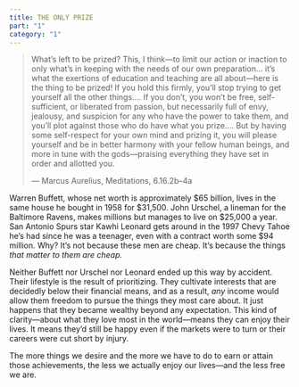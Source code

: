 ```yaml
---
title: THE ONLY PRIZE
part: "1"
category: "1"
---
```


> What’s left to be prized? This, I think—to limit our action or inaction to only what’s in keeping with the needs of our own preparation... it’s what the exertions of education and teaching are all about—here is the thing to be prized! If you hold this firmly, you’ll stop trying to get yourself all the other things.... If you don’t, you won’t be free, self-sufficient, or liberated from passion, but necessarily full of envy, jealousy, and suspicion for any who have the power to take them, and you’ll plot against those who do have what you prize.... But by having some self-respect for your own mind and prizing it, you will please yourself and be in better harmony with your fellow human beings, and more in tune with the gods—praising everything they have set in order and allotted you.
>
> — Marcus Aurelius, Meditations, 6.16.2b–4a

Warren Buffett, whose net worth is approximately $65 billion, lives in the same house he bought in 1958 for $31,500. John Urschel, a lineman for the Baltimore Ravens, makes millions but manages to live on $25,000 a year. San Antonio Spurs star Kawhi Leonard gets around in the 1997 Chevy Tahoe he’s had since he was a teenager, even with a contract worth some $94 million. Why? It’s not because these men are cheap. It’s because the things _that matter to them are cheap._

Neither Buffett nor Urschel nor Leonard ended up this way by accident. Their lifestyle is the result of prioritizing. They cultivate interests that are decidedly below their financial means, and as a result, _any_ income would allow them freedom to pursue the things they most care about. It just happens that they became wealthy beyond any expectation. This kind of clarity—about what they love most in the world—means they can enjoy their lives. It means they’d still be happy even if the markets were to turn or their careers were cut short by injury.

The more things we desire and the more we have to do to earn or attain those achievements, the less we actually enjoy our lives—and the less free we are.
